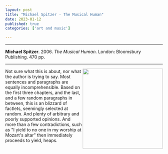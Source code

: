 ```yaml
---
layout: post
title: "Michael Spitzer - The Musical Human"
date: 2023-01-12
published: true
categories: ['art and music']

---
```



***
<b>Michael Spitzer</b>. 2006. _The Musical Human._  London: Bloomsbury Publishing. 470 pp.

***

<img align="right" src="https://m.media-amazon.com/images/I/91Erh+4E5uL.jpg"  width="256"  alt="">

Not sure what this is about, nor what the author is trying to say.  Most sentences and paragraphs are equally incomprehensible.  Based on the first three chapters, and the last, and a few random paragraphs in between, this is an blizzard of factlets, seemingly selected at random.  And plenty of arbitrary and poorly supported opinions.  And more than a few contradictions, such as "I yield to no one in my worship at Mozart's altar" then immediately proceeds to yield, heaps.
